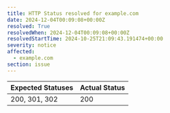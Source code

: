 ```yaml
---
title: HTTP Status resolved for example.com
date: 2024-12-04T00:09:08+00:00Z
resolved: True
resolvedWhen: 2024-12-04T00:09:08+00:00Z
resolvedStartTime: 2024-10-25T21:09:43.191474+00:00
severity: notice
affected:
  - example.com
section: issue
---
```


| Expected Statuses | Actual Status  |
|-------------------|----------------|
| 200, 301, 302 | 200 |
